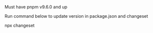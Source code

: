 Must have pnpm v9.6.0 and up

Run command below to update version in package.json and changeset

npx changeset
